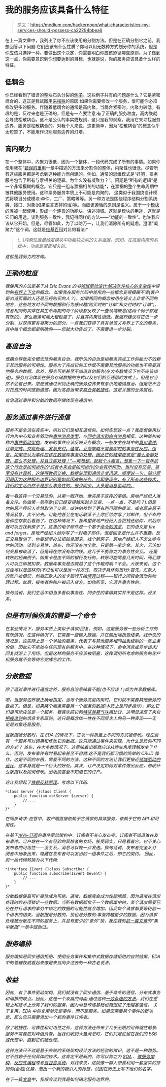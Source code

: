 # 我的服务应该具备什么特征

> 原文：<https://medium.com/hackernoon/what-characteristics-my-services-should-possess-ca22294bbea6>

在上一篇文章中，我列出了你不应该使用的分割方法。但是在正确分割它之前，我想回答以下问题:它们应该有什么性质？你可以用无数种方式划分你的系统，但是你应该只选择一种。要做出这个决定，你需要明白你应该遵循哪些原则。为了做到这一点，你需要意识到你想要达到的目标，也就是说，你的服务应该具备什么样的特征。

## 低耦合

你已经看到了错误的整块石头分裂的[例子](/@wrong.about/wrong-ways-of-defining-service-boundaries-d9e313007bcc)。这些例子共有的问题是什么？它是紧密耦合的，这正是我试图用[来摆脱](/@wrong.about/why-you-should-split-the-monolith-e946f57db38c)的原因:如果你需要修改一个服务，很可能你必须修改更多的服务。伴随着低耦合的通常是高内聚。当耦合紧密时，内聚力较低。有趣的是，反过来也是正确的，但是有一点要注意:有了正确的服务粒度，高内聚就会导致松散耦合。这不是公认的事实或规则，这只是我的观察。我用它来寻找服务边界，服务是松散耦合的。对我个人来说，这更简单，因为“松散耦合”的概念似乎太短暂了，不能用作识别服务边界的灯塔。

## 高内聚力

在一个整体中，内聚力很低，因为一个整体，一段代码完成了所有的事情。如果你使用我在“[错误的重用](/@wrong.about/wrong-ways-of-defining-service-boundaries-d9e313007bcc)一章中描述的方法来分割你的整体，内聚性也很低，尽管所有这些服务都是考虑到这种能力而创建的。例如，通常的思维模式是“好吧，票务服务包含了所有与票相关的逻辑。为什么没有凝聚力？”。问题是“所有的逻辑”是一个非常模糊的概念。它只是一组与票据相关的功能*，在票据的整个生命周期中被其他服务使用。这种票务服务本质上不可能是内聚的。
这类似于我围绕设计模式将项目分成模块:单件、工厂、策略等等。另一种方法是围绕程序结构分割系统:类、接口、对象(如果语言支持的话)等。而应该遵循的原则是语义。属于一个[模块](https://hackernoon.com/how-to-decompose-a-system-into-modules-796bd941f036)的类被一起使用，形成一个连贯的功能块，讲述领域。这就是模块的用途，这就是它们的用途。谈到服务一致性，我记得同样的方法——“功能的一致性”。也许我应该从它开始，但是，尽管如此，为了以防万一，让我们消除所有的疑虑，澄清“凝聚力”这个词。这就是[维基百科](https://en.wikipedia.org/wiki/Cohesion_(computer_science))对此的看法:*

> *(…)内聚性度量给定模块中功能块之间的关系强度。例如，在高度内聚的系统中，功能是紧密相关的。*

*这就是我努力的方向。*

## *正确的粒度*

*我使用的方法是基于从 Eric Evans 的书[领域驱动设计:解决软件核心的复杂性](https://www.amazon.com/Domain-Driven-Design-Tackling-Complexity-Software/dp/0321125215)中得到的[有界上下文](https://martinfowler.com/bliki/BoundedContext.html)的概念。
如果我在服务代码中使用的一些概念变得模糊不清(*客户*是浏览页面的人还是已经购买的人？)，如果相同的概念被用在语义上非常不同的地方，这些地方对不同的数据和行为感兴趣(购买时的“订单”和交付时的“订单”)，或者相同的实体在其生命周期的每个阶段都反映了一些领域概念(这两个例子都是有效的)，那么服务可能太粗粒度了，并且其内聚性很低。我强烈建议将它进一步分割，以获得更有凝聚力的部分。一旦我们获得了具有单语义有界上下文的服务，其中每个概念都是明确的——您就大功告成了。不需要进一步分裂。*

## *高度自治*

*低耦合导致完全概念性的服务自治。我所说的自治是指服务完成工作的能力不依赖于其他服务的可用性。服务为了完成它的工作既不需要其他服务的功能也不需要其他服务的数据。此外，服务可能甚至不知道其他服务(在大多数情况下也不应该知道)。服务自治体现在服务存储数据的方式以及它们相互通信的方式上。但是它当然不会自己来。您应该通过识别正确的服务边界来有意识地遵循自治，但是您不会对花费的时间感到遗憾，因为高自治带来高[业务敏捷性](/@wrong.about/why-you-should-split-the-monolith-e946f57db38c)，这是关键的业务属性。*

*自治通过事件和分散的数据存储体现在通信中。*

## *服务通过事件进行通信*

*服务不是生活在真空中，所以它们是相互通信的。如何实现这一点？我提倡使用以行为为中心和业务驱动的[事件消息类型](http://www.enterpriseintegrationpatterns.com/patterns/messaging/EventMessage.html)，与[同步请求和命令消息](/@wrong.about/wrong-ways-of-defining-service-boundaries-d9e313007bcc)相反。这种架构被称为[事件驱动架构](https://hackernoon.com/event-driven-architecture-implementation-140c51820845)。发布的事件应该反映业务概念，一些发生在域中的[真实事件:订单完成、交易处理、发票支付。通常，业务策略不需要即时的事务性反应。但是，如果您认为事件应该在数据库事务中处理，因此它的结果应该是“要么全部处理，要么不处理，并且立即处理！”—再想想。就我个人而言，想象一下一百年前这个行业是如何运作的(或者本来会是如何运作的)会有所帮助，当时没有交易，甚至没有计算机，这使得数据交换、数据处理和通信非常迅速。顺便说一句，部分原因是因为这种服务边界识别是如此困难的任务。但即使现在，有了所有这些技术，我们的生活仍然不是那么事务性的，很少同步，大多是消息驱动的。](https://martinfowler.com/eaaDev/DomainEvent.html)*

*看一看这样一个交易性的，从第一眼开始，像买房子这样的事情。房地产经纪人准备文件。你做第一笔存款(它已经变得越来越少交易，一点一点，不是吗？).但是你的房产经纪人突然取消了交易。或许他找到了更有利可图的提议。或者原来房子情况紧急，卖不出去。可能他甚至在电话联系不上你后给你写了封邮件，但不幸的是你在存款后看到了。在这种情况下，我希望房地产经纪人会把钱还给你，然后你就可以去找新房子了。这里的电子邮件是一个基于[命令的消息](http://www.enterpriseintegrationpatterns.com/patterns/messaging/CommandMessage.html)，它的语义是 fire and forget。房地产经纪人给你写了一封电子邮件，但是回复是什么并不重要。反正交易取消了，你要想尽办法把钱拿回来，找个新房子。房地产经纪人不怎么参与你的活动。谈到交易性，首先，你还没有付全款，只是第一笔定金。其次，无论如何交易被取消了，但是现在你没有你的钱。这几乎不能称之为事务性交互。
还是转账的经典例子。如果卡是由不同的银行发行的，转账可能需要几天时间，而汇款人可以立即被扣款。数据库事务是否跨越了这个传输周期？不会。大致来说，这个过程可以是这样的(不过也可以是另一种方式，取决于具体的银行):首先，汇款人的账户被借记，然后汇款人的发卡银行开始[清算](http://markets.ft.com/research/Lexicon/Term?term=clearing-system)过程——银行之间资金流动的物理过程。此后，接收者的账户被记入贷方。如你所见，它远非事务性的。*

*换句话说，我们生活中相当多看似事务性、同步性的事情其实并不是这样。没关系。*

## *但是有时候你真的需要一个命令*

*在某些情况下，服务本质上类似于请求/回复。例如，这是服务做一些分析工作的有效情况。在这种情况下，它需要一些输入数据，并在输出端报告结果。我所说的情况是，这实际上是一个单独的服务，代表了与其他服务相同抽象级别的一些业务价值，因此它不能放在任何现有的服务中。在这种情况下，命令消息或异步请求/回复就派上了用场。但是这样的服务不应该被阻塞，这样调用所考虑的服务的客户机服务就不会等待它完成它的工作。*

## *分散数据*

*除了通过事件进行通信之外，服务自治意味着不能(也不应该！)成为共享数据库。*

*嗯，当服务边界被正确地指定，当每个服务高度内聚时，它们就不需要其他服务的数据了。但是，如果某个服务需要另一个服务的数据(本质上是同步操作)，那么它们很可能应该是一个服务。我喜欢把它和[特征羡慕气味](http://wiki.c2.com/?FeatureEnvySmell)相比较，这明显违反了来自[把握准则](https://en.wikipedia.org/wiki/GRASP_(object-oriented_design))的信息专家原则。这只是概念统一性在不同层次上的另一种表现——无论是对象还是服务。*

*当数据被分散时，在 EDA 的情况下，它以一种质量上不同的方式被修改。现在没有一个服务可以调用和修改它的数据。这只能通过事件来实现。为什么是质的不同的方式？
首先，在大多数情况下，这意味着出版商应该从商业角度理解发生了什么。否则，发布事件有时看起来甚至不自然:这不是我们都习惯的简单的 CRUD 操作，这是不同的东西，需要不同的方法。这种不同的方法让我们更接近[领域驱动的设计](https://en.wikipedia.org/wiki/Domain-driven_design)，这本身就是一个巨大的好处。其次，订户决定如何对事件做出反应，修改什么数据以及如何修改。出版商甚至不知道它的订户。*

*这让我想起了[依赖反转原理](https://martinfowler.com/articles/dipInTheWild.html)。考虑以下代码:*

```
*class Server {}class Client {
    public function do(Server $server) {
        // ...
    }
}*
```

*在同步请求-应答中，客户端直接依赖于它请求的具体服务，依赖于它的 API 和可用性。*

*在基于[发布-订阅](https://www.infoq.com/presentations/pub-sub-domains)的事件驱动架构中，订阅者不关心发布者。订阅者不知道谁在发布事件。订户站在一个有经验的冥想者的立场，接受现实，只是看着它。它不关心发布者的可用性——没关系，消息可以晚一点发送。换句话说，发布者完全从订阅者中抽象出来，隐藏在发布者可以发出的一组事件之后，即它的契约。
因此，前一段代码转换为以下代码:*

```
*interface IEvent {}class Subscriber {
    public function subscribe(IEvent $event) {
        // ...
    }
}*
```

*分散数据使高可扩展性成为可能。通常，数据库会成为性能瓶颈，因为通常在请求处理时您必须锁定一些数据。当所有数据都位于一个数据库中时，某个请求需要已经在并行请求的事务中锁定的数据的可能性就会增加。因此每个请求都要等待前一个请求的结束。当数据是分散的，锁也是分散的:事务跨越更少的数据，因为请求处理被分散在不同的服务上，并且有更少的“意外”锁，我在我的[前一篇文章](/@wrong.about/wrong-ways-of-defining-service-boundaries-d9e313007bcc)的“集中数据”一章中提到过。*

## *服务编排*

*服务编排是同步通信拒绝、使用业务事件和集中式数据存储拒绝的自然结果。EDA 中的管理权威看起来像是来自同步过去的一种古老说法。*

## *收益*

*因此，有了事件驱动架构，我们就没有了同步通信、基于命令的通信、分布式事务和编排的缺点。因此，这是一个双赢的局面:通过这种[一劳永逸的方法](http://www.enterpriseintegrationpatterns.com/patterns/conversation/FireAndForget.html)，我们在逻辑上和技术上分离了我们的服务，因为消息传递基础设施促进了无阻塞通信。
关于复用，EDA 中的复用单元是事件，而不是服务。如果您需要某个事件的新功能，那么您只需要添加一个新的事件订阅者。*

*除了敏捷性、可靠性和可用性之外，这种方法还带来了几乎无限的可伸缩性前景:服务不需要应对峰值负载。当我们收到大量消息时，它们只是驻留在我们的 ESB 或代理中，直到它们被处理。*

*这种方法只不过是基于失败的系统架构设计方法的经验的常识。这不是一种趋势。它不依赖于任何具体的技术。这肯定不是新的。你可以称之为 [SOA](http://udidahan.com/category/soa/) 、[微服务架构](https://martinfowler.com/articles/microservices.html)、[反应式编程](https://www.slideshare.net/jboner/going-reactive-eventdriven-scalable-resilient-systems)或者[自包含系统](http://scs-architecture.org/)。对我来说，这就像一群人想要利用一套坚实的原则的(金融)优势，想出一个新的吸引人的标签，试图在历史上写下他们的名字。*

*在下一篇[文章](/@wrong.about/how-to-define-service-boundaries-251c4fc0f205)中，我将会谈到我是如何确定服务边界的。*